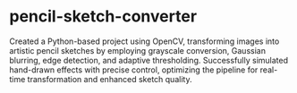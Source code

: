 # pencil-sketch-converter
Created a Python-based project using OpenCV, transforming images into artistic pencil sketches by employing grayscale conversion, Gaussian blurring, edge detection, 
and adaptive thresholding. Successfully simulated hand-drawn effects with precise control, optimizing the pipeline for real-time transformation and enhanced sketch quality. 
